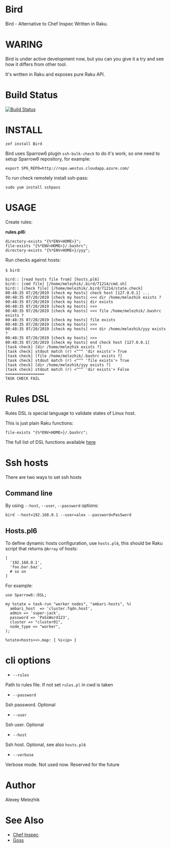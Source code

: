 # Bird

Bird - Alternative to Chef Inspec Written in Raku.

# WARING

Bird is under active development now, but you can you give it a try and see how it differs from other tool.

It's written in Raku and exposes pure Raku API.

# Build Status

[![Build Status](https://travis-ci.org/melezhik/bird.svg?branch=master)](https://travis-ci.org/melezhik/bird)

# INSTALL

    zef install Bird

Bird uses Sparrow6 plugin `ssh-bulk-check` to do it's work, so one need
to setup Sparrow6 repository, for example:

    export SP6_REPO=http://repo.westus.cloudapp.azure.com/

To run check remotely install ssh-pass:

    sudo yum install sshpass

# USAGE

Create rules:

**rules.pl6**:

    directory-exists "{%*ENV<HOME>}";
    file-exists "{%*ENV<HOME>}/.bashrc";
    directory-exists "{%*ENV<HOME>}/yyy";

Run checks against hosts:

`$ bird`:

    bird:: [read hosts file from] [hosts.pl6]
    bird:: [cmd file] [/home/melezhik/.bird/71214/cmd.sh]
    bird:: [check file] [/home/melezhik/.bird/71214/state.check]
    00:48:35 07/20/2019 [check my hosts] check host [127.0.0.1] ...
    00:48:35 07/20/2019 [check my hosts] <<< dir /home/melezhik exists ?
    00:48:35 07/20/2019 [check my hosts] dir exists
    00:48:35 07/20/2019 [check my hosts] >>>
    00:48:35 07/20/2019 [check my hosts] <<< file /home/melezhik/.bashrc exists ?
    00:48:35 07/20/2019 [check my hosts] file exists
    00:48:35 07/20/2019 [check my hosts] >>>
    00:48:35 07/20/2019 [check my hosts] <<< dir /home/melezhik/yyy exists ?
    00:48:35 07/20/2019 [check my hosts] >>>
    00:48:35 07/20/2019 [check my hosts] end check host [127.0.0.1]
    [task check] [dir /home/melezhik exists ?]
    [task check] stdout match (r) <^^^ 'dir exists'> True
    [task check] [file /home/melezhik/.bashrc exists ?]
    [task check] stdout match (r) <^^^ 'file exists'> True
    [task check] [dir /home/melezhik/yyy exists ?]
    [task check] stdout match (r) <^^^ 'dir exists'> False
    =================
    TASK CHECK FAIL

# Rules DSL

Rules DSL is special language to validate states of Linux host.

This is just plain Raku functions:

    file-exists "{%*ENV<HOME>}/.bashrc";

The full list of DSL functions available [here](https://github.com/melezhik/bird/blob/master/documentation/dsl.md)

# Ssh hosts

There are two ways to set ssh hosts

## Command line

By using `--host`, `--user`, `--password` options:

    bird --host=192.168.0.1 --user=alex --password=PasSword

## Hosts.pl6

To define dynamic hosts configuration, use `hosts.pl6`, this should
be Raku script that returns `@Array` of hosts:

    [
      '192.168.0.1',
      'foo.bar.baz',
      # so on
    ]

For example:

    use Sparrow6::DSL;

    my %state = task-run "worker nodes", "ambari-hosts", %(
      ambari_host  => 'cluster.fqdn.host',
      admin => 'super-jack',
      password => 'PaSsWord123',
      cluster => "cluster01",
      node_type => "worker",
    );

    %state<hosts><>.map: { %i<ip> }

# cli options

* `--rules`

Path to rules file. If not set `rules.pl` in cwd is taken


* `--password`

Ssh password. Optional

* `--user`

Ssh user. Optional


* `--host`

Ssh host. Optional, see also `hosts.pl6`

* `--verbose`

Verbose mode. Not used now. Reserved for the future


# Author

Alexey Melezhik

# See Also

* [Chef Inspec](https://www.inspec.io/)
* [Goss](https://github.com/aelsabbahy/goss)
